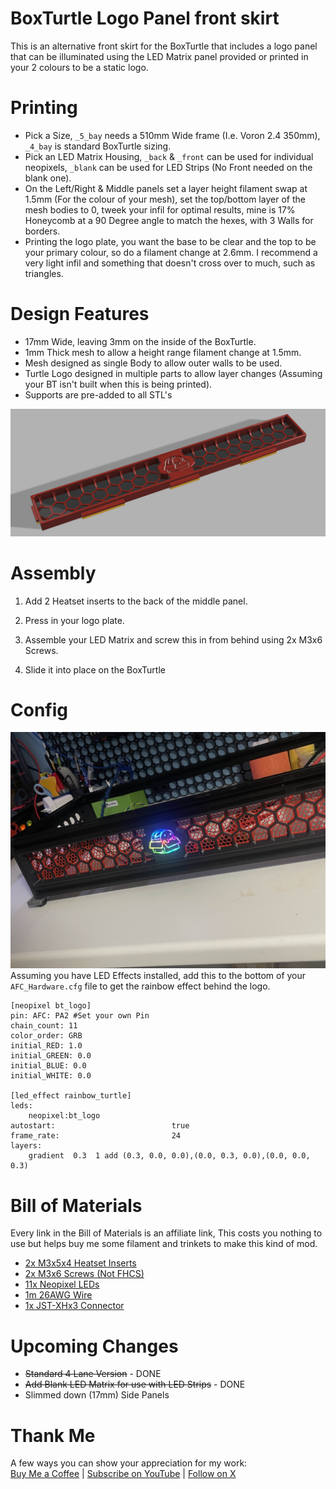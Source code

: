 BoxTurtle Logo Panel front skirt
===
This is an alternative front skirt for the BoxTurtle that includes a logo panel that can be illuminated using the LED Matrix panel provided or printed in your 2 colours to be a static logo.

Printing
===
- Pick a Size, `_5_bay` needs a 510mm Wide frame (I.e. Voron 2.4 350mm), `_4_bay` is standard BoxTurtle sizing.
- Pick an LED Matrix Housing, `_back` & `_front` can be used for individual neopixels, `_blank` can be used for LED Strips (No Front needed on the blank one).
- On the Left/Right & Middle panels set a layer height filament swap at 1.5mm (For the colour of your mesh), set the top/bottom layer of the mesh bodies to 0, tweek your infil for optimal results, mine is 17% Honeycomb at a 90 Degree angle to match the hexes, with 3 Walls for borders.
- Printing the logo plate, you want the base to be clear and the top to be your primary colour, so do a filament change at 2.6mm. I recommend a very light infil and something that doesn't cross over to much, such as triangles.

Design Features
===
 - 17mm Wide, leaving 3mm on the inside of the BoxTurtle.
 - 1mm Thick mesh to allow a height range filament change at 1.5mm.
 - Mesh designed as single Body to allow outer walls to be used.
 - Turtle Logo designed in multiple parts to allow layer changes (Assuming your BT isn't built when this is being printed).
 - Supports are pre-added to all STL's

![Render](./Images/render.png)

Assembly
===
1. Add 2 Heatset inserts to the back of the middle panel.

2. Press in your logo plate.

3. Assemble your LED Matrix and screw this in from behind using 2x M3x6 Screws.

4. Slide it into place on the BoxTurtle

Config
===
![Photo](./Images/photo_led.jpg)
Assuming you have LED Effects installed, add this to the bottom of your `AFC_Hardware.cfg` file to get the rainbow effect behind the logo.
```
[neopixel bt_logo]
pin: AFC: PA2 #Set your own Pin
chain_count: 11
color_order: GRB
initial_RED: 1.0
initial_GREEN: 0.0
initial_BLUE: 0.0
initial_WHITE: 0.0

[led_effect rainbow_turtle]
leds:
    neopixel:bt_logo
autostart:                          true
frame_rate:                         24
layers:
    gradient  0.3  1 add (0.3, 0.0, 0.0),(0.0, 0.3, 0.0),(0.0, 0.0, 0.3)
```

Bill of Materials
===
Every link in the Bill of Materials is an affiliate link, This costs you nothing to use but helps buy me some filament and trinkets to make this kind of mod.

 - [2x M3x5x4 Heatset Inserts](https://s.click.aliexpress.com/e/_DdHrjjj)
 - [2x M3x6 Screws (Not FHCS)](https://s.click.aliexpress.com/e/_DEccKQd)
 - [11x Neopixel LEDs](https://s.click.aliexpress.com/e/_DEccKQd)
 - [1m 26AWG Wire](https://s.click.aliexpress.com/e/_Dcg8I5b)
 - [1x JST-XHx3 Connector](https://s.click.aliexpress.com/e/_DE6E8Rn)

Upcoming Changes
===
 - ~~Standard 4 Lane Version~~ - DONE
 - ~~Add Blank LED Matrix for use with LED Strips~~ - DONE
 - Slimmed down (17mm) Side Panels

Thank Me
===
A few ways you can show your appreciation for my work:\
[Buy Me a Coffee](https://buymeacoffee.com/makermylo) | [Subscribe on YouTube](https://www.youtube.com/@makermylo) | [Follow on X](https://x.com/MakerMylo)
